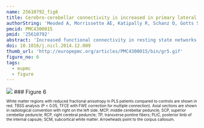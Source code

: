```yaml
---
name: 25610792_fig6
title: Cerebro-cerebellar connectivity is increased in primary lateral sclerosis.
authorString: 'Meoded A, Morrissette AE, Katipally R, Schanz O, Gotts SJ, Floeter MK.'
pmcid: PMC4300015
pmid: '25610792'
abstract: 'Increased functional connectivity in resting state networks was found in several studies of patients with motor neuron disorders, although diffusion tensor imaging studies consistently show loss of white matter integrity. To understand the relationship between structural connectivity and functional connectivity, we examined the structural connections between regions with altered functional connectivity in patients with primary lateral sclerosis (PLS), a long-lived motor neuron disease. Connectivity matrices were constructed from resting state fMRI in 16 PLS patients to identify areas of differing connectivity between patients and healthy controls. Probabilistic fiber tracking was used to examine structural connections between regions of differing connectivity. PLS patients had 12 regions with increased functional connectivity compared to controls, with a predominance of cerebro-cerebellar connections. Increased functional connectivity was strongest between the cerebellum and cortical motor areas and between the cerebellum and frontal and temporal cortex. Fiber tracking detected no difference in connections between regions with increased functional connectivity. We conclude that functional connectivity changes are not strongly based in structural connectivity. Increased functional connectivity may be caused by common inputs, or by reduced selectivity of cortical activation, which could result from loss of intracortical inhibition when cortical afferents are intact.'
doi: 10.1016/j.nicl.2014.12.009
thumb_url: 'http://europepmc.org/articles/PMC4300015/bin/gr5.gif'
figure_no: 6
tags:
  - eupmc
  - figure
---
```

<img src='http://europepmc.org/articles/PMC4300015/bin/gr5.jpg' style='max-height: 300px'>
### Figure 6
<p style='font-size: 10px;'>White matter regions with reduced fractional anisotropy in PLS patients compared to controls are shown in red. TBSS analysis (P&nbsp;&lt;&nbsp;0.05, TFCE with FWE correction for multiple connection). Axial sections are shown in radiological convention with right on the left side. MCP, middle cerebellar peduncle; SCP, superior cerebellar peduncle; RCP, right cerebral peduncle; TP, transverse pontine fibers; PLIC, posterior limb of the internal capsule; SCM, subcortical white matter. Arrowheads point to the corpus callosum.</p>